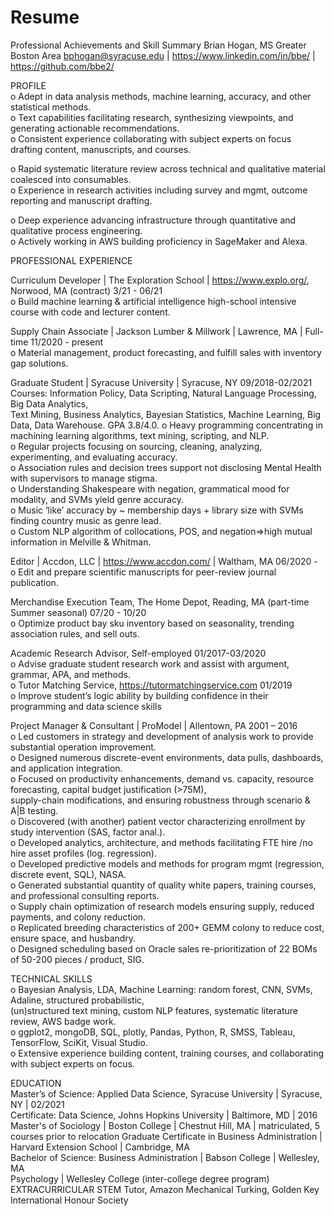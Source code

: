 # Resume
Professional Achievements and Skill Summary
Brian Hogan, MS
Greater Boston Area
bphogan@syracuse.edu | https://www.linkedin.com/in/bbe/ | https://github.com/bbe2/

PROFILE  
  o	Adept in data analysis methods, machine learning, accuracy, and other statistical methods.  
  o	Text capabilities facilitating research, synthesizing viewpoints, and generating actionable recommendations.  
  o	Consistent experience collaborating with subject experts on focus drafting content, manuscripts, and courses.  
  
  o	Rapid systematic literature review across technical and qualitative material coalesced into consumables.  
  o	Experience in research activities including survey and mgmt, outcome reporting and manuscript drafting. 
  
  o	Deep experience advancing infrastructure through quantitative and qualitative process engineering.  
  o Actively working in AWS building proficiency in SageMaker and Alexa.  

PROFESSIONAL EXPERIENCE  

Curriculum Developer | The Exploration School | https://www.explo.org/, Norwood, MA (contract)       3/21 - 06/21  
  o	Build machine learning & artificial intelligence high-school intensive course with code and lecturer content.

Supply Chain Associate | Jackson Lumber & Millwork | Lawrence, MA | Full-time                  11/2020 - present  
  o	Material management, product forecasting, and fulfill sales with inventory gap solutions.

Graduate Student | Syracuse University | Syracuse, NY                                           09/2018-02/2021  
Courses: Information Policy, Data Scripting, Natural Language Processing, Big Data Analytics,  
  Text Mining, Business Analytics, Bayesian Statistics, Machine Learning, Big Data, Data Warehouse. GPA 3.8/4.0. 
  o	Heavy programming concentrating in machining learning algorithms, text mining, scripting, and NLP.  
  o	Regular projects focusing on sourcing, cleaning, analyzing, experimenting, and evaluating accuracy.  
  o	Association rules and decision trees support not disclosing Mental Health with supervisors to manage stigma.  
  o	Understanding Shakespeare with negation, grammatical mood for modality, and SVMs yield genre accuracy.  
  o	Music ‘like’ accuracy by ~ membership days + library size with SVMs finding country music as genre lead.  
  o	Custom NLP algorithm of collocations, POS, and negation=>high mutual information in Melville & Whitman.  

Editor | Accdon, LLC | https://www.accdon.com/ | Waltham, MA                                    06/2020 -                                                        
  o	Edit and prepare scientific manuscripts for peer-review journal publication.  

Merchandise Execution Team, The Home Depot, Reading, MA  (part-time Summer seasonal)            07/20 - 10/20  
  o	Optimize product bay sku inventory based on seasonality, trending association rules, and sell outs.  
 
Academic Research Advisor, Self-employed                                                        01/2017-03/2020  
  o	Advise graduate student research work and assist with argument, grammar, APA, and methods.  
  o	Tutor Matching Service, https://tutormatchingservice.com                                      01/2019  
  o	Improve student’s logic ability by building confidence in their programming and data science skills  

Project Manager & Consultant | ProModel | Allentown, PA    2001 – 2016  
o	Led customers in strategy and development of analysis work to provide substantial operation improvement.  
o	Designed numerous discrete-event environments, data pulls, dashboards, and application integration.  
o	Focused on productivity enhancements, demand vs. capacity, resource forecasting, capital budget justification (>75M),  
  supply-chain modifications, and ensuring robustness through scenario & A|B testing.  
o	Discovered (with another) patient vector characterizing enrollment by study intervention (SAS, factor anal.).  
o	Developed analytics, architecture, and methods facilitating FTE hire /no hire asset profiles (log. regression).  
o	Developed predictive models and methods for program mgmt (regression, discrete event, SQL), NASA.  
o	Generated substantial quantity of quality white papers, training courses, and professional consulting reports.  
o	Supply chain optimization of research models ensuring supply, reduced payments, and colony reduction.  
o	Replicated breeding characteristics of 200+ GEMM colony to reduce cost, ensure space, and husbandry.  
o	Designed scheduling based on Oracle sales re-prioritization of 22 BOMs of 50-200 pieces / product, SIG.  

TECHNICAL SKILLS  
  o	Bayesian Analysis, LDA, Machine Learning: random forest, CNN, SVMs, Adaline, structured probabilistic,   
   (un)structured text mining, custom NLP features, systematic literature review, AWS badge work.  
  o	ggplot2, mongoDB, SQL, plotly, Pandas, Python, R, SMSS, Tableau, TensorFlow, SciKit, Visual Studio.  
  o	Extensive experience building content, training courses, and collaborating with subject experts on focus.   

EDUCATION  
  Master’s of Science: Applied Data Science, Syracuse University | Syracuse, NY | 02/2021   
  Certificate: Data Science, Johns Hopkins University | Baltimore, MD | 2016  
  Master's of Sociology | Boston College | Chestnut Hill, MA | matriculated, 5 courses prior to relocation
  Graduate Certificate in Business Administration | Harvard Extension School | Cambridge, MA  
  Bachelor of Science:  Business Administration | Babson College | Wellesley, MA  
                      Psychology | Wellesley College (inter-college degree program)
EXTRACURRICULAR
 STEM Tutor, Amazon Mechanical Turking, Golden Key International Honour Society
